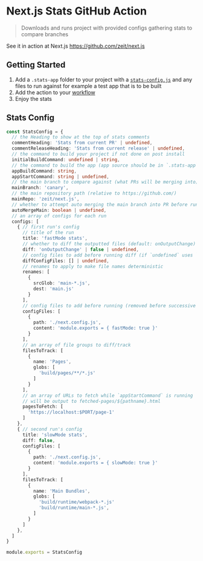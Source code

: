 # Next.js Stats GitHub Action

> Downloads and runs project with provided configs gathering stats to compare branches

See it in action at Next.js https://github.com/zeit/next.js

## Getting Started

1. Add a `.stats-app` folder to your project with a [`stats-config.js`](#stats-config) and any files to run against for example a test app that is to be built
2. Add the action to your [workflow](#configuring-workflow)
3. Enjoy the stats

## Stats Config

```TypeScript
const StatsConfig = {
  // the Heading to show at the top of stats comments
  commentHeading: 'Stats from current PR' | undefined,
  commentReleaseHeading: 'Stats from current release' | undefined,
  // the command to build your project if not done on post install
  initialBuildCommand: undefined | string,
  // the command to build the app (app source should be in `.stats-app`)
  appBuildCommand: string,
  appStartCommand: string | undefined,
  // the main branch to compare against (what PRs will be merging into)
  mainBranch: 'canary',
  // the main repository path (relative to https://github.com/)
  mainRepo: 'zeit/next.js',
  // whether to attempt auto merging the main branch into PR before running stats
  autoMergeMain: boolean | undefined,
  // an array of configs for each run
  configs: [
    { // first run's config
      // title of the run
      title: 'fastMode stats',
      // whether to diff the outputted files (default: onOutputChange)
      diff: 'onOutputChange' | false | undefined,
      // config files to add before running diff (if `undefined` uses `configFiles`)
      diffConfigFiles: [] | undefined,
      // renames to apply to make file names deterministic
      renames: [
        {
          srcGlob: 'main-*.js',
          dest: 'main.js'
        }
      ],
      // config files to add before running (removed before successive runs)
      configFiles: [
        {
          path: './next.config.js',
          content: 'module.exports = { fastMode: true }'
        }
      ],
      // an array of file groups to diff/track
      filesToTrack: [
        {
          name: 'Pages',
          globs: [
            'build/pages/**/*.js'
          ]
        }
      ],
      // an array of URLs to fetch while `appStartCommand` is running
      // will be output to fetched-pages/${pathname}.html
      pagesToFetch: [
        'https://localhost:$PORT/page-1'
      ]
    },
    { // second run's config
      title: 'slowMode stats',
      diff: false,
      configFiles: [
        {
          path: './next.config.js',
          content: 'module.exports = { slowMode: true }'
        }
      ],
      filesToTrack: [
        {
          name: 'Main Bundles',
          globs: [
            'build/runtime/webpack-*.js'
            'build/runtime/main-*.js',
          ]
        }
      ]
    },
  ]
}

module.exports = StatsConfig
```

